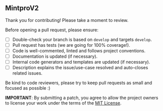 ## MintproV2

Thank you for contributing! Please take a moment to review.

Before opening a pull request, please ensure:

- [ ] Double-check your branch is based on `develop` and targets `develop`.
- [ ] Pull request has tests (we are going for 100% coverage!).
- [ ] Code is well-commented, linted and follows project conventions.
- [ ] Documentation is updated (if necessary).
- [ ] Internal code generators and templates are updated (if necessary).
- [ ] Description explains the issue/use-case resolved and auto-closes related issues.

Be kind to code reviewers, please try to keep pull requests as small and focused as possible :)

**IMPORTANT**: By submitting a patch, you agree to allow the project
owners to license your work under the terms of the [MIT License](https://github.com/Turtlemint-India/MintproV2/blob/develop/LICENSE.md).
